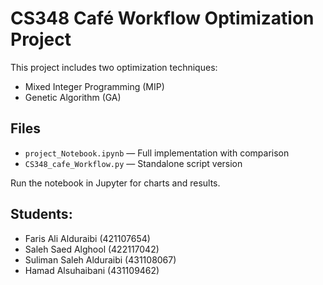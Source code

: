 # CS348 Café Workflow Optimization Project

This project includes two optimization techniques:
- Mixed Integer Programming (MIP)
- Genetic Algorithm (GA)

## Files
- `project_Notebook.ipynb` — Full implementation with comparison
- `CS348_cafe_Workflow.py` — Standalone script version

Run the notebook in Jupyter for charts and results.

## Students:
- Faris Ali Alduraibi (421107654)
- Saleh Saed Alghool (422117042)
- Suliman Saleh Alduraibi (431108067)
- Hamad Alsuhaibani (431109462)
